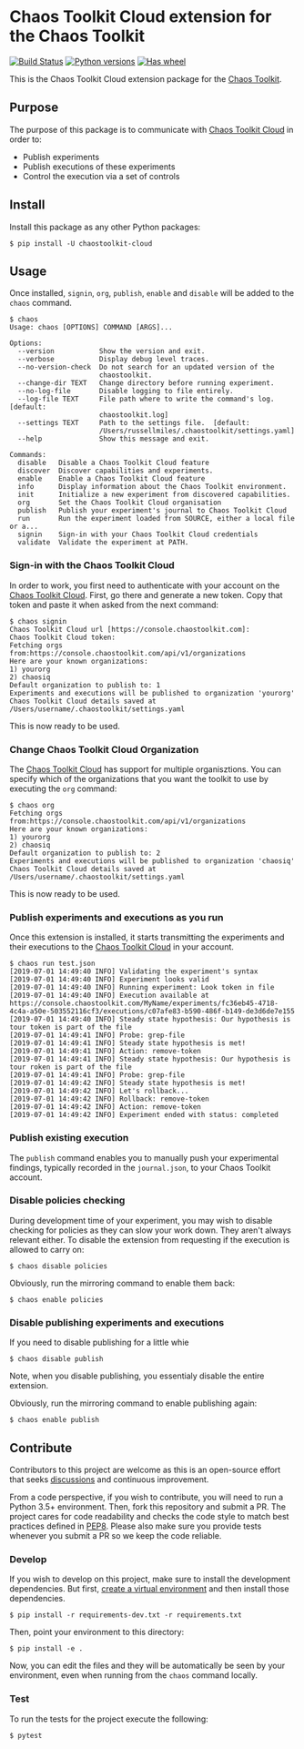 # Chaos Toolkit Cloud extension for the Chaos Toolkit

[![Build Status](https://travis-ci.com/chaosiq/chaostoolkit-cloud.svg?branch=master)](https://travis-ci.com/chaosiq/chaostoolkit-cloud)
[![Python versions](https://img.shields.io/pypi/pyversions/chaostoolkit-cloud.svg)](https://www.python.org/)
[![Has wheel](https://img.shields.io/pypi/wheel/chaostoolkit-cloud.svg)](http://pythonwheels.com/)

This is the Chaos Toolkit Cloud extension package for the [Chaos Toolkit][chaostoolkit].

[chaostoolkit]: https://chaostoolkit.com/

## Purpose

The purpose of this package is to communicate with [Chaos Toolkit Cloud][ctk] in
order to:

* Publish experiments
* Publish executions of these experiments
* Control the execution via a set of controls

[ctk]: https://chaostoolkit.com/

## Install

Install this package as any other Python packages:

```
$ pip install -U chaostoolkit-cloud
```

## Usage

Once installed, `signin`, `org`, `publish`, `enable` and `disable` will be added
to the `chaos` command.

```console
$ chaos
Usage: chaos [OPTIONS] COMMAND [ARGS]...

Options:
  --version           Show the version and exit.
  --verbose           Display debug level traces.
  --no-version-check  Do not search for an updated version of the
                      chaostoolkit.
  --change-dir TEXT   Change directory before running experiment.
  --no-log-file       Disable logging to file entirely.
  --log-file TEXT     File path where to write the command's log.  [default:
                      chaostoolkit.log]
  --settings TEXT     Path to the settings file.  [default:
                      /Users/russellmiles/.chaostoolkit/settings.yaml]
  --help              Show this message and exit.

Commands:
  disable   Disable a Chaos Toolkit Cloud feature
  discover  Discover capabilities and experiments.
  enable    Enable a Chaos Toolkit Cloud feature
  info      Display information about the Chaos Toolkit environment.
  init      Initialize a new experiment from discovered capabilities.
  org       Set the Chaos Toolkit Cloud organisation
  publish   Publish your experiment's journal to Chaos Toolkit Cloud
  run       Run the experiment loaded from SOURCE, either a local file or a...
  signin    Sign-in with your Chaos Toolkit Cloud credentials
  validate  Validate the experiment at PATH.
```

### Sign-in with the Chaos Toolkit Cloud

In order to work, you first need to authenticate with your account on the
[Chaos Toolkit Cloud][ctk]. First, go there and generate a new token. Copy that
token and paste it when asked from the next command:


```console
$ chaos signin 
Chaos Toolkit Cloud url [https://console.chaostoolkit.com]: 
Chaos Toolkit Cloud token: 
Fetching orgs from:https://console.chaostoolkit.com/api/v1/organizations
Here are your known organizations:
1) yourorg
2) chaosiq
Default organization to publish to: 1
Experiments and executions will be published to organization 'yourorg'
Chaos Toolkit Cloud details saved at /Users/username/.chaostoolkit/settings.yaml
```

This is now ready to be used.

### Change Chaos Toolkit Cloud Organization

The [Chaos Toolkit Cloud][ctk] has support for multiple organisztions. You can 
specify which of the organizations that you want the toolkit to use by 
executing the `org` command:

```console
$ chaos org
Fetching orgs from:https://console.chaostoolkit.com/api/v1/organizations
Here are your known organizations:
1) yourorg
2) chaosiq
Default organization to publish to: 2
Experiments and executions will be published to organization 'chaosiq'
Chaos Toolkit Cloud details saved at /Users/username/.chaostoolkit/settings.yaml
```

This is now ready to be used.

### Publish experiments and executions as you run

Once this extension is installed, it starts transmitting the experiments
and their executions to the [Chaos Toolkit Cloud][ctk] in your account.

```console
$ chaos run test.json
[2019-07-01 14:49:40 INFO] Validating the experiment's syntax
[2019-07-01 14:49:40 INFO] Experiment looks valid
[2019-07-01 14:49:40 INFO] Running experiment: Look token in file
[2019-07-01 14:49:40 INFO] Execution available at https://console.chaostoolkit.com/MyName/experiments/fc36eb45-4718-4c4a-a50e-503552116cf3/executions/c07afe83-b590-486f-b149-de3d6de7e155
[2019-07-01 14:49:40 INFO] Steady state hypothesis: Our hypothesis is tour token is part of the file
[2019-07-01 14:49:41 INFO] Probe: grep-file
[2019-07-01 14:49:41 INFO] Steady state hypothesis is met!
[2019-07-01 14:49:41 INFO] Action: remove-token
[2019-07-01 14:49:41 INFO] Steady state hypothesis: Our hypothesis is tour roken is part of the file
[2019-07-01 14:49:41 INFO] Probe: grep-file
[2019-07-01 14:49:42 INFO] Steady state hypothesis is met!
[2019-07-01 14:49:42 INFO] Let's rollback...
[2019-07-01 14:49:42 INFO] Rollback: remove-token
[2019-07-01 14:49:42 INFO] Action: remove-token
[2019-07-01 14:49:42 INFO] Experiment ended with status: completed
```

### Publish existing execution

The `publish` command enables you to manually push your experimental 
findings, typically recorded in the `journal.json`, to your Chaos Toolkit
account.

### Disable policies checking

During development time of your experiment, you may wish to disable checking
for policies as they can slow your work down. They aren't always relevant
either. To disable the extension from requesting if the execution is allowed
to carry on:

```console
$ chaos disable policies
```

Obviously, run the mirroring command to enable them back:

```console
$ chaos enable policies
```

### Disable publishing experiments and executions

If you need to disable publishing for a little whie

```console
$ chaos disable publish
```

Note, when you disable publishing, you essentialy disable the entire extension.

Obviously, run the mirroring command to enable publishing again:

```console
$ chaos enable publish
```

## Contribute

Contributors to this project are welcome as this is an open-source effort that
seeks [discussions][join] and continuous improvement.

[join]: https://join.chaostoolkit.org/

From a code perspective, if you wish to contribute, you will need to run a 
Python 3.5+ environment. Then, fork this repository and submit a PR. The
project cares for code readability and checks the code style to match best
practices defined in [PEP8][pep8]. Please also make sure you provide tests
whenever you submit a PR so we keep the code reliable.

[pep8]: https://pycodestyle.readthedocs.io/en/latest/

### Develop

If you wish to develop on this project, make sure to install the development
dependencies. But first, [create a virtual environment][venv] and then install
those dependencies.

[venv]: http://chaostoolkit.org/reference/usage/install/#create-a-virtual-environment

```console
$ pip install -r requirements-dev.txt -r requirements.txt
```

Then, point your environment to this directory:

```console
$ pip install -e .
```

Now, you can edit the files and they will be automatically be seen by your
environment, even when running from the `chaos` command locally.

### Test

To run the tests for the project execute the following:

```
$ pytest
```
